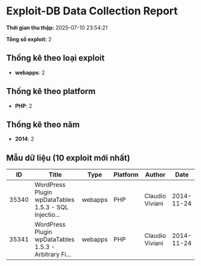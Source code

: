 # Exploit-DB Data Collection Report

**Thời gian thu thập:** 2025-07-10 23:54:21

**Tổng số exploit:** 2

## Thống kê theo loại exploit

- **webapps**: 2

## Thống kê theo platform

- **PHP**: 2

## Thống kê theo năm

- **2014**: 2

## Mẫu dữ liệu (10 exploit mới nhất)

| ID | Title | Type | Platform | Author | Date |
|----|----|----|----|----|----|
| 35340 | WordPress Plugin wpDataTables 1.5.3 - SQL Injectio... | webapps | PHP | Claudio Viviani | 2014-11-24 |
| 35341 | WordPress Plugin wpDataTables 1.5.3 - Arbitrary Fi... | webapps | PHP | Claudio Viviani | 2014-11-24 |
